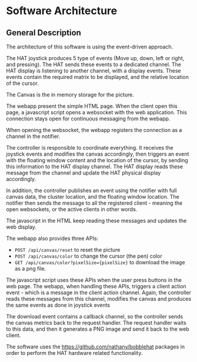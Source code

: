 # Software Architecture
## General Description
The architecture of this software is using the event-driven approach.

The HAT joystick produces 5 type of events (Move up, down, left or right, and pressing). The HAT sends these events to a
dedicated channel. The HAT display is listening to another channel, with a display events. These events contain the required 
matrix to be displayed, and the relative location of the cursor.

The Canvas is the in memory storage for the picture.

The webapp present the simple HTML page. When the client open this page, a javascript script opens a websocket with the 
web application. This connection stays open for continuous messaging from the webapp.

When opening the websocket, the webapp registers the connection as a channel in the notifier.

The controller is responsible to coordinate everything. It receives the joystick events and modifies the canvas accordingly, 
then triggers an event with the floating window content and the location of the cursor, by sending this information to the 
HAT display channel. The HAT display reads these message from the channel and update the HAT physical display accordingly.

In addition, the controller publishes an event using the notifier with full canvas data, the cluster location, and the floating window location. 
The notifier then sends the message to all the registered client - meaning the open websockets, or the active clients in other words.

The javascript in the HTML keep reading these messages and updates the web display.

The webapp also provides three APIs: 
* `POST /api/canvas/reset` to reset the picture
* `POST /api/canvas/color` to change the cursor (the pen) color
* `GET /api/canvas/color?pixelSize={pixelSize}` to download the image as a png file.

The javascript script uses these APIs when the user press buttons in the web page.
The webapp, when handling these APIs, triggers a client action event - which is a message in the client action channel.
Again, the controller reads these messages from this channel, modifies the canvas and produces the same events as done in 
joystick events

The download event contains a callback channel, so the controller sends the canvas metrics back to the request
handler. The request handler waits to this data, and then it generates a PNG image and send it back to 
the web client.

The software uses the https://github.com/nathany/bobblehat packages in order to perform the HAT hardware related
functionality.

